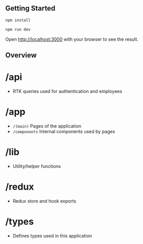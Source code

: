 ## Getting Started

```bash
npm install

npm run dev
```

Open [http://localhost:3000](http://localhost:3000) with your browser to see the result.

## Overview

# /api
- RTK queries used for authentication and employees

# /app
- `/(main)` Pages of the application
- `/components` Internal components used by pages

# /lib
- Utility/helper functions

# /redux
- Redux store and hook exports

# /types
- Defines types used in this application

